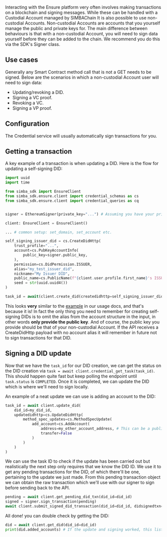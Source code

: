 Interacting with the Ensure platform very often involves making transactions on a blockchain and signing messages.
While these can be handled with a Custodial Account managed by SIMBAChain It is also possible to use non-custodial Accounts.
Non-custodial Accounts are accounts that you yourself manage the public and private keys for.
The main difference between behaviours is that with a non-custodial Account, you will need to sign data yourself before they can be added to the chain.
We recommend you do this via the SDK's Signer class.

## Use cases
Generally any Smart Contract method call that is not a GET needs to be signed.
Below are the scenarios in which a non-custodial Account user will need to sign data:
- Updating/revoking a DID.
- Signing a VC proof.
- Revoking a VC.
- Signing a VP proof.

## Configuration
The Credential service will usually automatically sign transactions for you.

## Getting a transaction
A key example of a transaction is when updating a DID.
Here is the flow for updating a self-signing DID:
```python
import uuid
import time

from simba_sdk import EnsureClient
from simba_sdk.ensure.client import credential_schemas as cs
from simba_sdk.ensure.client import credential_queries as cq


signer = EthereumSigner(private_key="...") # Assuming you have your private key available for a non-custodial Ethereum account

client: EnsureClient = EnsureClient()

... # common setup: set_domain, set_account etc.

self_signing_issuer_did = cs.CreateDidHttp(
    trust_profile="...",
    account=cs.PubKeyAccountInfo(
        public_key=signer.public_key,
    ),
    permission=cs.DidPermission.ISSUER,
    alias="my_test_issuer_did",
    nickname="My Issuer DID",
    public_name=cs.PublicName(f"{client.user.profile.first_name}'s ISSUER DID"),
    seed = str(uuid.uuid4())
)

task_id = await(client.create_did(createdidhttp=self_signing_issuer_did))
```

This looks **very** similar to the [example](ensure.md#create-a-did) in our usage docs, and that's because it is! In fact the only thing you need to remember for creating self-signing DIDs is to omit the alias from the account structure in the input, in other words **only provide the public key**.
And of course, the public key you provide should be that of your non-custodial Account.
If the API receives a CreateDidHttp payload with no account alias it will remember in future not to sign transactions for that DID.

## Signing a DID update
Now that we have the `task_id` for our DID creation, we can get the status on the DID creation via `task = await client.credential_get_task(task_id)`. This should happen quite fast but keep polling the endpoint until `task.status` is `COMPLETED`.
Once it is completed, we can update the DID which is where we'll need to sign locally.

An example of a neat update we can use is adding an account to the DID:
```python
task_id = await client.update_did(
    did_id=my_did_id,
    updatedidhttp=cs.UpdateDidHttp(
        method_spec_updates=cs.MethodSpecUpdate(
            add_account=cs.AddAccount(
                address=my_other_account_address, # This can be a public key from a custodial or non-custodial account (Just not the one you used to create the did)
                transfer=False
            )
        )
    )
)
```

We can use the task ID to check if the update has been carried out but realistically the next step only requires that we know the DID ID. We use it to get any pending transactions for the DID, of which there'll be one, pertaining to the update we just made.
From this pending transaction object we can obtain the raw transaction which we'll use with our signer to sign before sending back to the API.

```python
pending = await client.get_pending_did_txn(did_id=did_id)
signed = signer.sign_transaction(pending)
await client.submit_signed_did_transaction(did_id=did_id, didsignedtxn=cs.DIDSignedTxn(signed_txn=signed))
```

All done! you can double check by getting the DID:

```python
did = await client.get_did(did_id=did_id)
print(did.added_accounts) # If the update and signing worked, this list will contain the public key you added.
```
